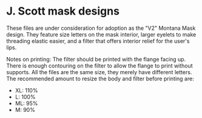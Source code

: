 # J. Scott mask designs

These files are under consideration for adoption as the "V2" Montana Mask design. They feature size letters on the mask interior, larger eyelets to make threading elastic easier, and a filter that offers interior relief for the user's lips.

Notes on printing: The filter should be printed with the flange facing up. There is enough contouring on the filter to allow the flange to print without supports. All the files are the same size, they merely have different letters. The recommended amount to resize the body and filter before printing are:


- XL: 110%
- L: 100%
- ML: 95%
- M: 90%
